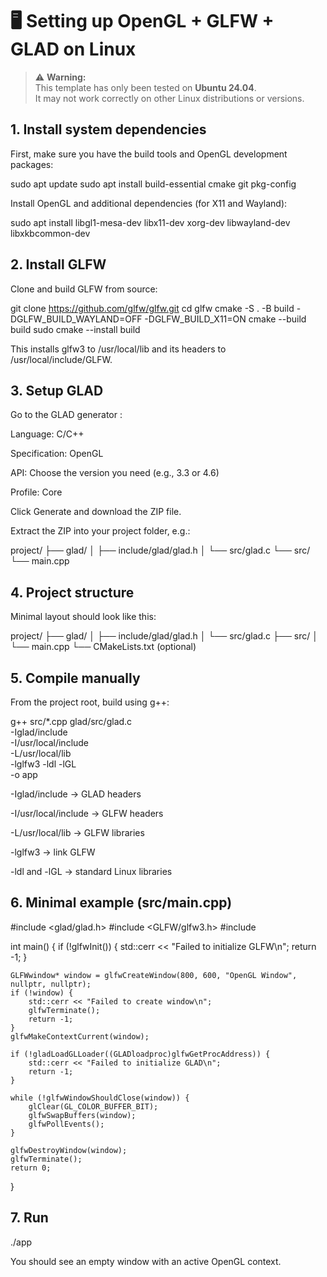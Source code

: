 # 🖥️ Setting up OpenGL + GLFW + GLAD on Linux

> ⚠️ **Warning:**  
> This template has only been tested on **Ubuntu 24.04**.  
> It may not work correctly on other Linux distributions or versions.

## 1. Install system dependencies

First, make sure you have the build tools and OpenGL development packages:

sudo apt update
sudo apt install build-essential cmake git pkg-config


Install OpenGL and additional dependencies (for X11 and Wayland):

sudo apt install libgl1-mesa-dev libx11-dev xorg-dev libwayland-dev libxkbcommon-dev

## 2. Install GLFW

Clone and build GLFW from source:

git clone https://github.com/glfw/glfw.git
cd glfw
cmake -S . -B build -DGLFW_BUILD_WAYLAND=OFF -DGLFW_BUILD_X11=ON
cmake --build build
sudo cmake --install build


This installs glfw3 to /usr/local/lib and its headers to /usr/local/include/GLFW.

## 3. Setup GLAD

Go to the GLAD generator
:

Language: C/C++

Specification: OpenGL

API: Choose the version you need (e.g., 3.3 or 4.6)

Profile: Core

Click Generate and download the ZIP file.

Extract the ZIP into your project folder, e.g.:

project/
├── glad/
│   ├── include/glad/glad.h
│   └── src/glad.c
└── src/
    └── main.cpp

## 4. Project structure

Minimal layout should look like this:

project/
├── glad/
│   ├── include/glad/glad.h
│   └── src/glad.c
├── src/
│   └── main.cpp
└── CMakeLists.txt   (optional)

## 5. Compile manually

From the project root, build using g++:

g++ src/*.cpp glad/src/glad.c \
    -Iglad/include \
    -I/usr/local/include \
    -L/usr/local/lib \
    -lglfw3 -ldl -lGL \
    -o app


-Iglad/include → GLAD headers

-I/usr/local/include → GLFW headers

-L/usr/local/lib → GLFW libraries

-lglfw3 → link GLFW

-ldl and -lGL → standard Linux libraries

## 6. Minimal example (src/main.cpp)
#include <glad/glad.h>
#include <GLFW/glfw3.h>
#include <iostream>

int main() {
    if (!glfwInit()) {
        std::cerr << "Failed to initialize GLFW\n";
        return -1;
    }

    GLFWwindow* window = glfwCreateWindow(800, 600, "OpenGL Window", nullptr, nullptr);
    if (!window) {
        std::cerr << "Failed to create window\n";
        glfwTerminate();
        return -1;
    }
    glfwMakeContextCurrent(window);

    if (!gladLoadGLLoader((GLADloadproc)glfwGetProcAddress)) {
        std::cerr << "Failed to initialize GLAD\n";
        return -1;
    }

    while (!glfwWindowShouldClose(window)) {
        glClear(GL_COLOR_BUFFER_BIT);
        glfwSwapBuffers(window);
        glfwPollEvents();
    }

    glfwDestroyWindow(window);
    glfwTerminate();
    return 0;
}

## 7. Run
./app


You should see an empty window with an active OpenGL context.

